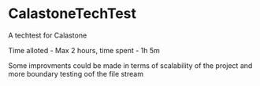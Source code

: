 # CalastoneTechTest

A techtest for Calastone

Time alloted - Max 2 hours, time spent - 1h 5m

Some improvments could be made in terms of scalability of the project and more boundary testing oof the file stream
